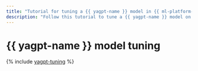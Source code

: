 ```yaml
---
title: "Tutorial for tuning a {{ yagpt-name }} model in {{ ml-platform-full-name }}"
description: "Follow this tutorial to tune a {{ yagpt-name }} model on your own examples."
---
```


# {{ yagpt-name }} model tuning

{% include [yagpt-tuning](../../_tutorials/ml-ai/yagpt-tuning.md) %}